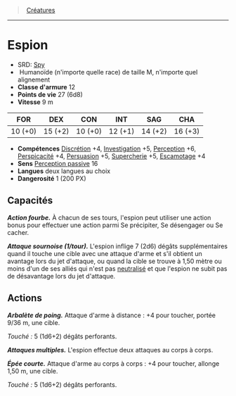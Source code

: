 ﻿---
!MonsterHD
Type: Humanoïde (n'importe quelle race)
Size: M
Alignment: n'importe quel alignement
ArmorClass: 12
HitPoints: 27 (6d8)
Speed: 9 m
Strength: 10 (+0)
Dexterity: 15 (+2)
Constitution: 10 (+0)
Intelligence: 12 (+1)
Wisdom: 14 (+2)
Charisma: 16 (+3)
Skills: '[Discrétion](hd_abilities_dexterity_discretion.md) +4, [Investigation](hd_abilities_intelligence_investigation.md) +5, [Perception](hd_abilities_wisdom_perception.md) +6, [Perspicacité](hd_abilities_wisdom_perspicacite.md) +4, [Persuasion](hd_abilities_charisma_persuasion.md) +5, [Supercherie](hd_abilities_charisma_supercherie.md) +5, [Escamotage](hd_abilities_dexterity_escamotage.md) +4'
Senses: '[Perception passive](hd_abilities_dexterity_perception_passive.md) 16'
Languages: deux langues au choix
Challenge: 1 (200 PX)
Id: monsters_hd.md#espion
ParentLink: monsters_hd.md#créatures
Name: Espion
ParentName: Créatures
NameLevel: 1
AltName: '[Spy](srd_monsters_spy.md)'
---
> [Créatures](hd_monsters.md)

---

# Espion

- SRD: [Spy](srd_monsters_spy.md)
-  Humanoïde (n'importe quelle race) de taille M, n'importe quel alignement
- **Classe d'armure** 12
- **Points de vie** 27 (6d8)
- **Vitesse** 9 m

|FOR|DEX|CON|INT|SAG|CHA|
|---|---|---|---|---|---|
|10 (+0)|15 (+2)|10 (+0)|12 (+1)|14 (+2)|16 (+3)|

- **Compétences** [Discrétion](hd_abilities_dexterity_discretion.md) +4, [Investigation](hd_abilities_intelligence_investigation.md) +5, [Perception](hd_abilities_wisdom_perception.md) +6, [Perspicacité](hd_abilities_wisdom_perspicacite.md) +4, [Persuasion](hd_abilities_charisma_persuasion.md) +5, [Supercherie](hd_abilities_charisma_supercherie.md) +5, [Escamotage](hd_abilities_dexterity_escamotage.md) +4
- **Sens** [Perception passive](hd_abilities_dexterity_perception_passive.md) 16
- **Langues** deux langues au choix
- **Dangerosité** 1 (200 PX)

## Capacités

**_Action fourbe._** À chacun de ses tours, l'espion peut utiliser une action bonus pour effectuer une action parmi Se précipiter, Se désengager ou Se cacher.

**_Attaque sournoise (1/tour)._** L'espion inflige 7 (2d6) dégâts supplémentaires quand il touche une cible avec une attaque d'arme et s'il obtient un avantage lors du jet d'attaque, ou quand la cible se trouve à 1,50 mètre ou moins d'un de ses alliés qui n'est pas [neutralisé](hd_conditions_neutralise.md) et que l'espion ne subit pas de désavantage lors du jet d'attaque.

## Actions

**_Arbalète de poing._** Attaque d'arme à distance : +4 pour toucher, portée 9/36 m, une cible.

_Touché :_ 5 (1d6+2) dégâts perforants.

**_Attaques multiples._** L'espion effectue deux attaques au corps à corps.

**_Épée courte._** Attaque d'arme au corps à corps : +4 pour toucher, allonge 1,50 m, une cible.

_Touché :_ 5 (1d6+2) dégâts perforants.

